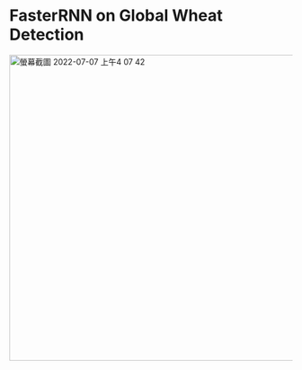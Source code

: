 # FasterRNN on Global Wheat Detection

<img width="545" alt="螢幕截圖 2022-07-07 上午4 07 42" src="https://user-images.githubusercontent.com/56172862/177634421-dc9b7c2b-146c-4cfc-b2a3-903c1323f274.png">

